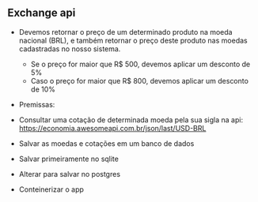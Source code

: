 ## Exchange api

- Devemos retornar o preço de um determinado produto na moeda nacional (BRL), e também retornar o preço deste produto  nas moedas cadastradas no nosso sistema.
    - Se o preço for maior que R$ 500, devemos aplicar um desconto de 5%
    - Caso o preço for maior que R$ 800, devemos aplicar um desconto de 10%


- Premissas:
 - Consultar uma cotação de determinada moeda pela sua sigla na api: https://economia.awesomeapi.com.br/json/last/USD-BRL
 - Salvar as moedas e cotações em um banco de dados
 - Salvar primeiramente no sqlite
 - Alterar para salvar no postgres
 - Conteinerizar o app